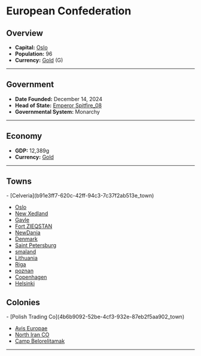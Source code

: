 <!--UNDEDITED FILE, remove this entire line if this file has been edited!-->
# <!--NAME-->European Confederation<!--NAME-->

## Overview

- **Capital:** <!--CAPITAL_LINK-->[Oslo](95f1a88a-4abf-4511-b59a-b7b98712ce00_town)<!--CAPITAL_LINK-->
- **Population:** <!--POPULATION-->96<!--POPULATION-->
- **Currency:** <!--CURRENCY_LINK-->[Gold](Gold_currency)<!--CURRENCY_LINK--> (<!--CURRENCY_ABV-->G<!--CURRENCY_ABV-->)

---

## Government

- **Date Founded:** <!--FOUNDED-->December 14, 2024<!--FOUNDED-->
- **Head of State:** <!--LEADER_TITLE_LINK-->[Emperor Spitfire_08](Spitfire_08_user)<!--LEADER_TITLE_LINK-->
- **Governmental System:** <!--GOVERNMENT-->Monarchy<!--GOVERNMENT-->

---

## Economy

- **GDP:** <!--GDP-->12,389g<!--GDP-->
- **Currency:** <!--CURRENCY_LINK-->[Gold](Gold_currency)<!--CURRENCY_LINK-->

---

## Towns

<!--TOWNS-->- [Celveria](b91e3ff7-620c-42ff-94c3-7c37f2ab513e_town)
- [Oslo](95f1a88a-4abf-4511-b59a-b7b98712ce00_town)
- [New Xedland](0b525b71-e7bd-470c-9c92-d56d38c2d0b1_town)
- [Gavle](ebb8b036-9469-484c-9f17-340c9704cdfe_town)
- [Fort ZIEQSTAN](b0e62d5d-7280-4b39-9257-d5d440470510_town)
- [NewDania](5f754d81-d6c5-425c-9fe6-a97d9529499d_town)
- [Denmark](4694ac0b-c1e8-48cf-86e2-b58d7980e39a_town)
- [Saint Petersburg](7a747631-c420-4fd7-8c36-3c667a07d672_town)
- [smaland](fe38d5ee-c580-434f-b777-0d1b45e8f050_town)
- [Lithuania](e5bca026-4c5f-47de-9e2c-e22e6a405a87_town)
- [Riga](6a5818b9-d22f-46ca-99ce-244f6616beb8_town)
- [poznan](ea3eb600-addf-411e-9a67-d8c00204d04f_town)
- [Copenhagen](2891c2d4-fa5d-475e-a355-ec28ee37f0ea_town)
- [Helsinki](0318c526-4d33-4fe9-8bd5-40f4ff073c5e_town)<!--TOWNS-->

## Colonies

<!--COLONIES-->- [Polish Trading Co](4b6b9092-52be-4cf3-932e-87eb2f5aa902_town)
- [Avis Europae](77eaf072-fb4c-4aab-971e-fd48d9d5de2b_town)
- [North Iran CO](8e6fb84c-e6c0-4fd0-b7bc-1e06a310f8de_town)
- [Camp Belorelitamak](bb2ede42-e368-4a2e-a0f3-03cfcd4a5522_town)<!--COLONIES-->

---
